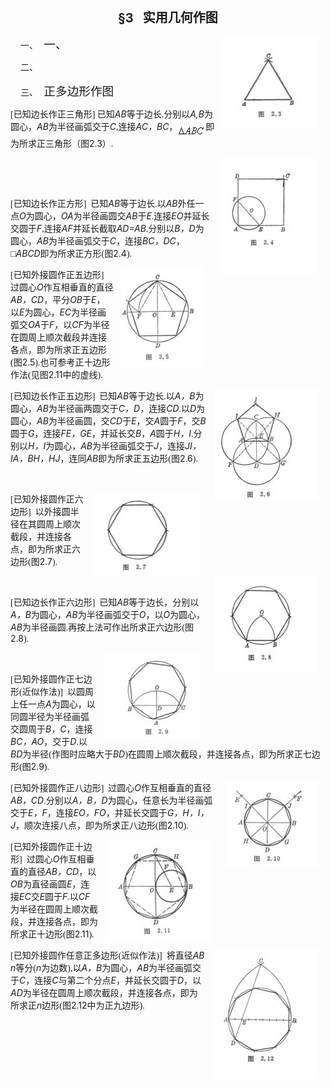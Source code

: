 <div class=Section1>
<p class=MsoNormal align=center style='text-align:center'><b><span lang=EN-US
style='font-size:15.0pt'>§</span></b><b><span lang=EN-US style='font-size:15.0pt'>3</span></b><b><span
lang=EN-US style='font-size:15.0pt;font-family:宋体_GB2312'>&nbsp;&nbsp; </span></b><b><span
lang=ZH-CN style='font-size:15.0pt;font-family:宋体_GB2312'>实用几何作图</span></b></p>
<p class=MsoNormal style='margin-left:36.0pt;text-indent:-24.0pt'><span
lang=EN-US>一、<span style='font:7.0pt "Times New Roman"'>&nbsp;&nbsp;&nbsp; </span></span><span
lang=ZH-CN style='font-size:14.0pt;font-family:宋体_GB2312'>一、</span><span
lang=EN-US style='font-size:7.0pt'>&nbsp;&nbsp;&nbsp;&nbsp;&nbsp;&nbsp;&nbsp; </span><img
width=153 height=148 src="res/17e9d95da129bdd93c34fb6cc6aaaa52_5377_files/image002.jpg"
align=right hspace=12 u1:shapes="_x0000_s1036"></p>
<p class=MsoNormal style='margin-left:36.0pt;text-indent:-24.0pt'><span
lang=EN-US>二、<span style='font:7.0pt "Times New Roman"'>&nbsp;&nbsp;&nbsp; </span></span><span
lang=EN-US>&nbsp;</span></p>
<p class=MsoNormal style='margin-left:36.0pt;text-indent:-24.0pt'><span
lang=EN-US>三、<span style='font:7.0pt "Times New Roman"'>&nbsp;&nbsp;&nbsp; </span></span><span
lang=ZH-CN style='font-size:14.0pt;font-family:宋体_GB2312'>正多边形作图</span></p>
<p class=MsoNormal><span lang=EN-US style='font-family:宋体_GB2312'>[</span><span
lang=ZH-CN style='font-family:宋体_GB2312'>已知边长作正三角形</span><span lang=EN-US
style='font-family:宋体_GB2312'>] </span><span lang=ZH-CN style='font-family:
宋体_GB2312'>已知</span><i><span lang=EN-US>AB</span></i><span lang=ZH-CN
style='font-family:宋体_GB2312'>等于边长</span><span lang=EN-US style='font-family:
宋体_GB2312'>.</span><span lang=ZH-CN style='font-family:宋体_GB2312'>分别以</span><i><span
lang=EN-US>A,B</span></i><span lang=ZH-CN style='font-family:宋体_GB2312'>为圆心，</span><i><span
lang=EN-US>AB</span></i><span lang=ZH-CN style='font-family:宋体_GB2312'>为半径画弧交于</span><i><span
lang=EN-US>C</span></i><span lang=EN-US style='font-family:宋体_GB2312'>,</span><span
lang=ZH-CN style='font-family:宋体_GB2312'>连接</span><i><span lang=EN-US>AC</span></i><i><span
lang=ZH-CN style='font-family:宋体_GB2312'>，</span><span lang=EN-US>BC</span></i><span
lang=ZH-CN style='font-family:宋体_GB2312'>，</span><sub><span lang=EN-US
style='font-family:宋体_GB2312'><img width=45 height=19
src="res/17e9d95da129bdd93c34fb6cc6aaaa52_5377_files/image004.gif" u1:shapes="_x0000_i1025"
align=absmiddle></span></sub><span lang=ZH-CN style='font-family:宋体_GB2312'>即为所求正三角形（图</span><span
lang=EN-US>2.3</span><span lang=ZH-CN style='font-family:宋体_GB2312'>）</span><span
lang=EN-US style='font-family:宋体_GB2312'>.</span></p>
<p class=MsoNormal><img width=158 height=186
src="res/17e9d95da129bdd93c34fb6cc6aaaa52_5377_files/image006.jpg" align=right hspace=12
u1:shapes="_x0000_s1037"><span lang=EN-US>&nbsp;</span></p>
<p class=MsoNormal><span lang=EN-US>&nbsp;</span></p>
<p class=MsoNormal><span lang=EN-US style='font-family:宋体_GB2312'>[</span><span
lang=ZH-CN style='font-family:宋体_GB2312'>已知边长作正方形</span><span lang=EN-US
style='font-family:宋体_GB2312'>]&nbsp; </span><span lang=ZH-CN style='font-family:
宋体_GB2312'>已知</span><i><span lang=EN-US>AB</span></i><span lang=ZH-CN
style='font-family:宋体_GB2312'>等于边长</span><span lang=EN-US style='font-family:
宋体_GB2312'>.</span><span lang=ZH-CN style='font-family:宋体_GB2312'>以</span><i><span
lang=EN-US>AB</span></i><span lang=ZH-CN style='font-family:宋体_GB2312'>外任一点</span><i><span
lang=EN-US>O</span></i><span lang=ZH-CN style='font-family:宋体_GB2312'>为圆心，</span><i><span
lang=EN-US>OA</span></i><span lang=ZH-CN style='font-family:宋体_GB2312'>为半径画圆交</span><i><span
lang=EN-US>AB</span></i><span lang=ZH-CN style='font-family:宋体_GB2312'>于</span><i><span
lang=EN-US>E</span></i><span lang=EN-US style='font-family:宋体_GB2312'>.</span><span
lang=ZH-CN style='font-family:宋体_GB2312'>连接</span><i><span lang=EN-US>EO</span></i><span
lang=ZH-CN style='font-family:宋体_GB2312'>并延长交圆于</span><i><span lang=EN-US>F</span></i><span
lang=EN-US style='font-family:宋体_GB2312'>,</span><span lang=ZH-CN
style='font-family:宋体_GB2312'>连接</span><i><span lang=EN-US>AF</span></i><span
lang=ZH-CN style='font-family:宋体_GB2312'>并延长截取</span><i><span lang=EN-US>AD=AB</span></i><span
lang=EN-US style='font-family:宋体_GB2312'>.</span><span lang=ZH-CN
style='font-family:宋体_GB2312'>分别以</span><i><span lang=EN-US>B</span></i><i><span
lang=ZH-CN style='font-family:宋体_GB2312'>，</span><span lang=EN-US>D</span></i><span
lang=ZH-CN style='font-family:宋体_GB2312'>为圆心，</span><i><span lang=EN-US>AB</span></i><span
lang=ZH-CN style='font-family:宋体_GB2312'>为半径画弧交于</span><i><span lang=EN-US>C</span></i><span
lang=ZH-CN style='font-family:宋体_GB2312'>，连接</span><i><span lang=EN-US>BC</span></i><i><span
lang=ZH-CN style='font-family:宋体_GB2312'>，</span><span lang=EN-US>DC</span></i><span
lang=ZH-CN style='font-family:宋体_GB2312'>，□</span><i><span lang=EN-US>ABCD</span></i><span
lang=ZH-CN style='font-family:宋体_GB2312'>即为所求正方形</span><span lang=EN-US
style='font-family:宋体_GB2312'>(</span><span lang=ZH-CN style='font-family:宋体_GB2312'>图</span><span
lang=EN-US>2.4</span><span lang=EN-US style='font-family:宋体_GB2312'>).</span></p>
<p class=MsoNormal><img width=133 height=158
src="res/17e9d95da129bdd93c34fb6cc6aaaa52_5377_files/image008.jpg" align=right hspace=12
u1:shapes="_x0000_s1038"><span lang=EN-US style='font-family:宋体_GB2312'>[</span><span
lang=ZH-CN style='font-family:宋体_GB2312'>已知外接圆作正五边形</span><span lang=EN-US
style='font-family:宋体_GB2312'>] </span><span lang=ZH-CN style='font-family:
宋体_GB2312'>过圆心</span><i><span lang=EN-US>O</span></i><span lang=ZH-CN
style='font-family:宋体_GB2312'>作互相垂直的直径</span><i><span lang=EN-US>AB</span></i><i><span
lang=ZH-CN style='font-family:宋体_GB2312'>，</span><span lang=EN-US>CD</span></i><span
lang=ZH-CN style='font-family:宋体_GB2312'>，平分</span><i><span lang=EN-US>OB</span></i><span
lang=ZH-CN style='font-family:宋体_GB2312'>于</span><i><span lang=EN-US>E</span></i><span
lang=ZH-CN style='font-family:宋体_GB2312'>，以</span><i><span lang=EN-US>E</span></i><span
lang=ZH-CN style='font-family:宋体_GB2312'>为圆心，</span><i><span lang=EN-US>EC</span></i><span
lang=ZH-CN style='font-family:宋体_GB2312'>为半径画弧交</span><i><span lang=EN-US>OA</span></i><span
lang=ZH-CN style='font-family:宋体_GB2312'>于</span><i><span lang=EN-US>F</span></i><span
lang=ZH-CN style='font-family:宋体_GB2312'>，以</span><i><span lang=EN-US>CF</span></i><span
lang=ZH-CN style='font-family:宋体_GB2312'>为半径在圆周上顺次截段并连接各点，即为所求正五边形</span><span
lang=EN-US style='font-family:宋体_GB2312'>(</span><span lang=ZH-CN
style='font-family:宋体_GB2312'>图</span><span lang=EN-US>2.5</span><span
lang=EN-US style='font-family:宋体_GB2312'>).</span><span lang=ZH-CN
style='font-family:宋体_GB2312'>也可参考正十边形作法</span><span lang=EN-US
style='font-family:宋体_GB2312'>(</span><span lang=ZH-CN style='font-family:宋体_GB2312'>见图</span><span
lang=EN-US>2.11</span><span lang=ZH-CN style='font-family:宋体_GB2312'>中的虚线</span><span
lang=EN-US style='font-family:宋体_GB2312'>).</span></p>
<p class=MsoNormal><img width=166 height=179
src="res/17e9d95da129bdd93c34fb6cc6aaaa52_5377_files/image010.jpg" align=right hspace=12
u1:shapes="_x0000_s1039"><span lang=EN-US style='font-family:宋体_GB2312'>[</span><span
lang=ZH-CN style='font-family:宋体_GB2312'>已知边长作正五边形</span><span lang=EN-US
style='font-family:宋体_GB2312'>]&nbsp; </span><span lang=ZH-CN style='font-family:
宋体_GB2312'>已知</span><i><span lang=EN-US>AB</span></i><span lang=ZH-CN
style='font-family:宋体_GB2312'>等于边长</span><span lang=EN-US style='font-family:
宋体_GB2312'>.</span><span lang=ZH-CN style='font-family:宋体_GB2312'>以</span><i><span
lang=EN-US>A</span></i><i><span lang=ZH-CN style='font-family:宋体_GB2312'>，</span><span
lang=EN-US>B</span></i><span lang=ZH-CN style='font-family:宋体_GB2312'>为圆心，</span><i><span
lang=EN-US>AB</span></i><span lang=ZH-CN style='font-family:宋体_GB2312'>为半径画两圆交于</span><i><span
lang=EN-US>C</span></i><i><span lang=ZH-CN style='font-family:宋体_GB2312'>，</span><span
lang=EN-US>D</span></i><span lang=ZH-CN style='font-family:宋体_GB2312'>，连接</span><i><span
lang=EN-US>CD</span></i><span lang=EN-US style='font-family:宋体_GB2312'>.</span><span
lang=ZH-CN style='font-family:宋体_GB2312'>以</span><i><span lang=EN-US>D</span></i><span
lang=ZH-CN style='font-family:宋体_GB2312'>为圆心，</span><i><span lang=EN-US>AB</span></i><span
lang=ZH-CN style='font-family:宋体_GB2312'>为半径画圆，交</span><i><span lang=EN-US>CD</span></i><span
lang=ZH-CN style='font-family:宋体_GB2312'>于</span><i><span lang=EN-US>E</span></i><span
lang=ZH-CN style='font-family:宋体_GB2312'>，交</span><i><span lang=EN-US>A</span></i><span
lang=ZH-CN style='font-family:宋体_GB2312'>圆于</span><i><span lang=EN-US>F</span></i><span
lang=ZH-CN style='font-family:宋体_GB2312'>，交</span><i><span lang=EN-US>B</span></i><span
lang=ZH-CN style='font-family:宋体_GB2312'>圆于</span><i><span lang=EN-US>G</span></i><span
lang=ZH-CN style='font-family:宋体_GB2312'>，连接</span><i><span lang=EN-US>FE</span></i><i><span
lang=ZH-CN style='font-family:宋体_GB2312'>，</span><span lang=EN-US>GE</span></i><span
lang=ZH-CN style='font-family:宋体_GB2312'>，并延长交</span><i><span lang=EN-US>B</span></i><span
lang=ZH-CN style='font-family:宋体_GB2312'>，</span><i><span lang=EN-US>A</span></i><span
lang=ZH-CN style='font-family:宋体_GB2312'>圆于</span><i><span lang=EN-US>H</span></i><i><span
lang=ZH-CN style='font-family:宋体_GB2312'>，</span><span lang=EN-US>I</span></i><span
lang=EN-US style='font-family:宋体_GB2312'>.</span><span lang=ZH-CN
style='font-family:宋体_GB2312'>分别以</span><i><span lang=EN-US>H</span></i><i><span
lang=ZH-CN style='font-family:宋体_GB2312'>，</span><span lang=EN-US>I</span></i><span
lang=ZH-CN style='font-family:宋体_GB2312'>为圆心，</span><i><span lang=EN-US>AB</span></i><span
lang=ZH-CN style='font-family:宋体_GB2312'>为半径画弧交于</span><i><span lang=EN-US>J</span></i><span
lang=ZH-CN style='font-family:宋体_GB2312'>，连接</span><i><span lang=EN-US>JI</span></i><i><span
lang=ZH-CN style='font-family:宋体_GB2312'>，</span><span lang=EN-US>IA</span></i><i><span
lang=ZH-CN style='font-family:宋体_GB2312'>，</span><span lang=EN-US>BH</span></i><i><span
lang=ZH-CN style='font-family:宋体_GB2312'>，</span><span lang=EN-US>HJ</span></i><span
lang=ZH-CN style='font-family:宋体_GB2312'>，连同</span><i><span lang=EN-US>AB</span></i><span
lang=ZH-CN style='font-family:宋体_GB2312'>即为所求正五边形</span><span lang=EN-US
style='font-family:宋体_GB2312'>(</span><span lang=ZH-CN style='font-family:宋体_GB2312'>图</span><span
lang=EN-US>2.6</span><span lang=EN-US style='font-family:宋体_GB2312'>).</span></p>
<p class=MsoNormal><span lang=EN-US>&nbsp;</span></p>
<p class=MsoNormal><img width=170 height=133
src="res/17e9d95da129bdd93c34fb6cc6aaaa52_5377_files/image012.jpg" align=right hspace=12
u1:shapes="_x0000_s1040"><span lang=EN-US style='font-family:宋体_GB2312'>[</span><span
lang=ZH-CN style='font-family:宋体_GB2312'>已知外接圆作正六边形</span><span lang=EN-US
style='font-family:宋体_GB2312'>]&nbsp; </span><span lang=ZH-CN style='font-family:
宋体_GB2312'>以外接圆半径在其圆周上顺次截段，并连接各点，即为所求正六边形</span><span lang=EN-US
style='font-family:宋体_GB2312'>(</span><span lang=ZH-CN style='font-family:宋体_GB2312'>图</span><span
lang=EN-US>2.7</span><span lang=EN-US style='font-family:宋体_GB2312'>).</span></p>
<p class=MsoNormal><img width=166 height=153
src="res/17e9d95da129bdd93c34fb6cc6aaaa52_5377_files/image014.jpg" align=right hspace=12
u1:shapes="_x0000_s1041"><span lang=EN-US>&nbsp;</span></p>
<p class=MsoNormal><span lang=EN-US style='font-family:宋体_GB2312'>[</span><span
lang=ZH-CN style='font-family:宋体_GB2312'>已知边长作正六边形</span><span lang=EN-US
style='font-family:宋体_GB2312'>]&nbsp; </span><span lang=ZH-CN style='font-family:
宋体_GB2312'>已知</span><i><span lang=EN-US>AB</span></i><span lang=ZH-CN
style='font-family:宋体_GB2312'>等于边长，分别以</span><i><span lang=EN-US>A</span></i><i><span
lang=ZH-CN style='font-family:宋体_GB2312'>，</span><span lang=EN-US>B</span></i><span
lang=ZH-CN style='font-family:宋体_GB2312'>为圆心，</span><i><span lang=EN-US>AB</span></i><span
lang=ZH-CN style='font-family:宋体_GB2312'>为半径画弧交于</span><i><span lang=EN-US>O</span></i><span
lang=ZH-CN style='font-family:宋体_GB2312'>，以</span><i><span lang=EN-US>O</span></i><span
lang=ZH-CN style='font-family:宋体_GB2312'>为圆心，</span><i><span lang=EN-US>AB</span></i><span
lang=ZH-CN style='font-family:宋体_GB2312'>为半径画圆</span><span lang=EN-US
style='font-family:宋体_GB2312'>.</span><span lang=ZH-CN style='font-family:宋体_GB2312'>再按上法可作出所求正六边形</span><span
lang=EN-US style='font-family:宋体_GB2312'>(</span><span lang=ZH-CN
style='font-family:宋体_GB2312'>图</span><span lang=EN-US>2.8</span><span
lang=EN-US style='font-family:宋体_GB2312'>).</span></p>
<p class=MsoNormal><img width=152 height=137
src="res/17e9d95da129bdd93c34fb6cc6aaaa52_5377_files/image016.jpg" align=right hspace=12
u1:shapes="_x0000_s1042"><span lang=EN-US>&nbsp;</span></p>
<p class=MsoNormal><span lang=EN-US style='font-family:宋体_GB2312'>[</span><span
lang=ZH-CN style='font-family:宋体_GB2312'>已知外接圆作正七边形</span><span lang=EN-US
style='font-family:宋体_GB2312'>(</span><span lang=ZH-CN style='font-family:宋体_GB2312'>近似作法</span><span
lang=EN-US style='font-family:宋体_GB2312'>)]&nbsp; </span><span lang=ZH-CN
style='font-family:宋体_GB2312'>以圆周上任一点</span><i><span lang=EN-US>A</span></i><span
lang=ZH-CN style='font-family:宋体_GB2312'>为圆心，以同圆半径为半径画弧交圆周于</span><i><span
lang=EN-US>B</span></i><i><span lang=ZH-CN style='font-family:宋体_GB2312'>，</span><span
lang=EN-US>C</span></i><span lang=ZH-CN style='font-family:宋体_GB2312'>，连接</span><i><span
lang=EN-US>BC</span></i><i><span lang=ZH-CN style='font-family:宋体_GB2312'>，</span><span
lang=EN-US>AO</span></i><span lang=ZH-CN style='font-family:宋体_GB2312'>，交于</span><i><span
lang=EN-US>D</span></i><span lang=EN-US style='font-family:宋体_GB2312'>.</span><span
lang=ZH-CN style='font-family:宋体_GB2312'>以</span><i><span lang=EN-US>BD</span></i><span
lang=ZH-CN style='font-family:宋体_GB2312'>为半径</span><span lang=EN-US
style='font-family:宋体_GB2312'>(</span><span lang=ZH-CN style='font-family:宋体_GB2312'>作图时应略大于</span><i><span
lang=EN-US>BD</span></i><span lang=EN-US style='font-family:宋体_GB2312'>)</span><span
lang=ZH-CN style='font-family:宋体_GB2312'>在圆周上顺次截段，并连接各点，即为所求正七边形</span><span
lang=EN-US style='font-family:宋体_GB2312'>(</span><span lang=ZH-CN
style='font-family:宋体_GB2312'>图</span><span lang=EN-US>2.9</span><span
lang=EN-US style='font-family:宋体_GB2312'>).</span></p>
<p class=MsoNormal><img width=147 height=137
src="res/17e9d95da129bdd93c34fb6cc6aaaa52_5377_files/image018.jpg" align=right hspace=12
u1:shapes="_x0000_s1044"><span lang=EN-US style='font-family:宋体_GB2312'>[</span><span
lang=ZH-CN style='font-family:宋体_GB2312'>已知外接圆作正八边形</span><span lang=EN-US
style='font-family:宋体_GB2312'>]&nbsp; </span><span lang=ZH-CN style='font-family:
宋体_GB2312'>过圆心</span><i><span lang=EN-US>O</span></i><span lang=ZH-CN
style='font-family:宋体_GB2312'>作互相垂直的直径</span><i><span lang=EN-US>AB</span></i><i><span
lang=ZH-CN style='font-family:宋体_GB2312'>，</span><span lang=EN-US>CD</span></i><span
lang=EN-US style='font-family:宋体_GB2312'>.</span><span lang=ZH-CN
style='font-family:宋体_GB2312'>分别以</span><i><span lang=EN-US>A</span></i><i><span
lang=ZH-CN style='font-family:宋体_GB2312'>，</span><span lang=EN-US>B</span></i><i><span
lang=ZH-CN style='font-family:宋体_GB2312'>，</span><span lang=EN-US>D</span></i><span
lang=ZH-CN style='font-family:宋体_GB2312'>为圆心，任意长为半径画弧交于</span><i><span
lang=EN-US>E</span></i><i><span lang=ZH-CN style='font-family:宋体_GB2312'>，</span><span
lang=EN-US>F</span></i><span lang=ZH-CN style='font-family:宋体_GB2312'>，连接</span><i><span
lang=EN-US>EO</span></i><i><span lang=ZH-CN style='font-family:宋体_GB2312'>，</span><span
lang=EN-US>FO</span></i><span lang=ZH-CN style='font-family:宋体_GB2312'>，并延长交圆于</span><i><span
lang=EN-US>G</span></i><i><span lang=ZH-CN style='font-family:宋体_GB2312'>，</span><span
lang=EN-US>H</span></i><i><span lang=ZH-CN style='font-family:宋体_GB2312'>，</span><span
lang=EN-US>I</span></i><i><span lang=ZH-CN style='font-family:宋体_GB2312'>，</span><span
lang=EN-US>J</span></i><span lang=ZH-CN style='font-family:宋体_GB2312'>，顺次连接八点，即为所求正八边形</span><span
lang=EN-US style='font-family:宋体_GB2312'>(</span><span lang=ZH-CN
style='font-family:宋体_GB2312'>图</span><span lang=EN-US>2.10</span><span
lang=EN-US style='font-family:宋体_GB2312'>).</span></p>
<p class=MsoNormal><img width=169 height=164
src="res/17e9d95da129bdd93c34fb6cc6aaaa52_5377_files/image020.jpg" align=right hspace=12
u1:shapes="_x0000_s1045"><span lang=EN-US style='font-family:宋体_GB2312'>[</span><span
lang=ZH-CN style='font-family:宋体_GB2312'>已知外接圆作正十边形</span><span lang=EN-US
style='font-family:宋体_GB2312'>]&nbsp; </span><span lang=ZH-CN style='font-family:
宋体_GB2312'>过圆心</span><i><span lang=EN-US>O</span></i><span lang=ZH-CN
style='font-family:宋体_GB2312'>作互相垂直的直径</span><i><span lang=EN-US>AB</span></i><i><span
lang=ZH-CN style='font-family:宋体_GB2312'>，</span><span lang=EN-US>CD</span></i><span
lang=ZH-CN style='font-family:宋体_GB2312'>，以</span><i><span lang=EN-US>OB</span></i><span
lang=ZH-CN style='font-family:宋体_GB2312'>为直径画圆</span><i><span lang=EN-US>E</span></i><span
lang=ZH-CN style='font-family:宋体_GB2312'>，连接</span><i><span lang=EN-US>EC</span></i><span
lang=ZH-CN style='font-family:宋体_GB2312'>交</span><i><span lang=EN-US>E</span></i><span
lang=ZH-CN style='font-family:宋体_GB2312'>圆于</span><i><span lang=EN-US>F</span></i><span
lang=EN-US style='font-family:宋体_GB2312'>.</span><span lang=ZH-CN
style='font-family:宋体_GB2312'>以</span><i><span lang=EN-US>CF</span></i><span
lang=ZH-CN style='font-family:宋体_GB2312'>为半径在圆周上顺次截段，并连接各点，即为所求正十边形</span><span
lang=EN-US style='font-family:宋体_GB2312'>(</span><span lang=ZH-CN
style='font-family:宋体_GB2312'>图</span><span lang=EN-US>2.11</span><span
lang=EN-US style='font-family:宋体_GB2312'>).</span></p>
<p class=MsoNormal><img width=169 height=209
src="res/17e9d95da129bdd93c34fb6cc6aaaa52_5377_files/image022.jpg" align=right hspace=12
u1:shapes="_x0000_s1046"><span lang=EN-US style='font-family:宋体_GB2312'>[</span><span
lang=ZH-CN style='font-family:宋体_GB2312'>已知外接圆作任意正多边形</span><span lang=EN-US
style='font-family:宋体_GB2312'>(</span><span lang=ZH-CN style='font-family:宋体_GB2312'>近似作法</span><span
lang=EN-US style='font-family:宋体_GB2312'>)]&nbsp; </span><span lang=ZH-CN
style='font-family:宋体_GB2312'>将直径</span><i><span lang=EN-US>AB n</span></i><span
lang=ZH-CN style='font-family:宋体_GB2312'>等分</span><span lang=EN-US
style='font-family:宋体_GB2312'>(</span><i><span lang=EN-US>n</span></i><span
lang=ZH-CN style='font-family:宋体_GB2312'>为边数</span><span lang=EN-US
style='font-family:宋体_GB2312'>),</span><span lang=ZH-CN style='font-family:
宋体_GB2312'>以</span><i><span lang=EN-US>A</span></i><i><span lang=ZH-CN
style='font-family:宋体_GB2312'>，</span><span lang=EN-US>B</span></i><span
lang=ZH-CN style='font-family:宋体_GB2312'>为圆心，</span><i><span lang=EN-US>AB</span></i><span
lang=ZH-CN style='font-family:宋体_GB2312'>为半径画弧交于</span><i><span lang=EN-US>C</span></i><span
lang=ZH-CN style='font-family:宋体_GB2312'>，连接</span><i><span lang=EN-US>C</span></i><span
lang=ZH-CN style='font-family:宋体_GB2312'>与第二个分点</span><i><span lang=EN-US>E</span></i><span
lang=ZH-CN style='font-family:宋体_GB2312'>，并延长交圆于</span><i><span lang=EN-US>D</span></i><span
lang=ZH-CN style='font-family:宋体_GB2312'>，以</span><i><span lang=EN-US>AD</span></i><span
lang=ZH-CN style='font-family:宋体_GB2312'>为半径在圆周上顺次截段，并连接各点，即为所求正</span><i><span
lang=EN-US>n</span></i><span lang=ZH-CN style='font-family:宋体_GB2312'>边形</span><span
lang=EN-US style='font-family:宋体_GB2312'>(</span><span lang=ZH-CN
style='font-family:宋体_GB2312'>图</span><span lang=EN-US>2.12</span><span
lang=ZH-CN style='font-family:宋体_GB2312'>中为正九边形</span><span lang=EN-US
style='font-family:宋体_GB2312'>).</span></p>
</div>